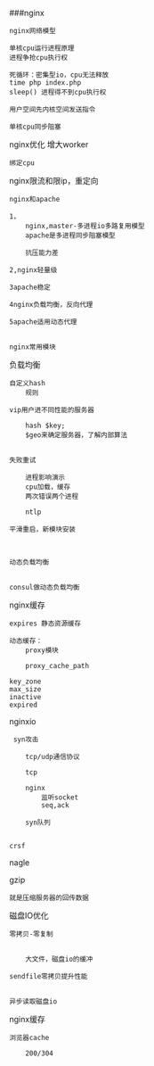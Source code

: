 ###nginx

	nginx网络模型

	单核cpu运行进程原理
	进程争抢cpu执行权

	死循环：密集型io，cpu无法释放
	time php index.php
	sleep() 进程得不到cpu执行权

	用户空间先内核空间发送指令

	单核cpu同步阻塞


nginx优化
	增大worker

	绑定cpu


nginx限流和限ip，重定向

	nginx和apache

	1，
		nginx,master-多进程io多路复用模型
		apache是多进程同步阻塞模型

		抗压能力差

	2,nginx轻量级

	3apache稳定

	4nginx负载均衡，反向代理

	5apache适用动态代理


	nginx常用模块


负载均衡


	自定义hash 
		规则
	
	vip用户进不同性能的服务器 

		hash $key;
		$geo来确定服务器，了解内部算法


	失败重试

		进程影响演示
		cpu加载，缓存
		两次错误两个进程 

		ntlp

	平滑重启，新模块安装
		


	动态负载均衡

		
	consul做动态负载均衡
		


nginx缓存

	expires 静态资源缓存

	动态缓存：
		proxy模块

		proxy_cache_path

	key_zone
	max_size
	inactive
	expired


nginxio

	 syn攻击

		tcp/udp通信协议
		
		tcp
		
		nginx
			监听socket
			seq,ack

		syn队列


	crsf

	
nagle

gzip

	就是压缩服务器的回传数据     

磁盘IO优化

	零拷贝-零复制
		  
		
		大文件，磁盘io的缓冲

	sendfile零拷贝提升性能 


	异步读取磁盘io


nginx缓存

	浏览器cache

		200/304